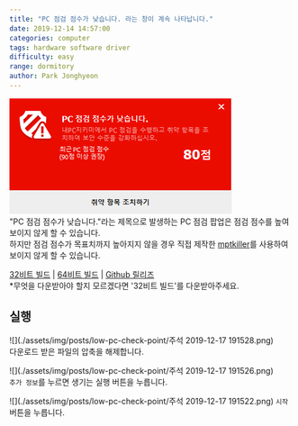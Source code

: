 ```yaml
---
title: "PC 점검 점수가 낮습니다. 라는 창이 계속 나타납니다."
date: 2019-12-14 14:57:00
categories: computer
tags: hardware software driver
difficulty: easy
range: dormitory
author: Park Jonghyeon
---
```


![](./assets/img/posts/low-pc-check-point/mceclip0.png)  
"PC 점검 점수가 낮습니다."라는 제목으로 발생하는 PC 점검 팝업은 점검 점수를 높여 보이지 않게 할 수 있습니다.  
하지만 점검 점수가 목표치까지 높아지지 않을 경우 직접 제작한 [mptkiller](https://github.com/kpjhg0124/mptkiller/)를 사용하여 보이지 않게 할 수 있습니다.  

[32비트 빌드](https://drive.google.com/file/d/1qzLsuGL30dzWBTFgqrpajRyQNk2J9RCq/view?usp=sharing) | [64비트 빌드](https://drive.google.com/file/d/1alZ26Mm0iQjp2_UOZPmF1updC73-vNE-/view?usp=sharing) | [Github 릴리즈](https://github.com/kpjhg0124/mptkiller/releases)  
*무엇을 다운받아야 할지 모르겠다면 '32비트 빌드'를 다운받아주세요.  

## 실행
![](./assets/img/posts/low-pc-check-point/주석 2019-12-17 191528.png)  
다운로드 받은 파일의 압축을 해제합니다.

![](./assets/img/posts/low-pc-check-point/주석 2019-12-17 191526.png)  
`추가 정보`를 누르면 생기는 실행 버튼을 누릅니다.

![](./assets/img/posts/low-pc-check-point/주석 2019-12-17 191522.png)
`시작` 버튼을 누릅니다.
